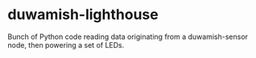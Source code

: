 # duwamish-lighthouse
Bunch of Python code reading data originating from a duwamish-sensor node, then powering a set of LEDs.
